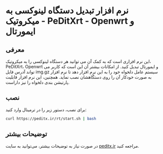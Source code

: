 

# نرم افزار تبدیل دستگاه لینوکسی به میکروتیک - PeDitXrt - Openwrt و ایمورتال

## معرفی

این نرم افزاری است که به کمک آن می توانید هر دستگاه لینوکسی را به میکروتیک، PeDitXrt، Openwrt و ایمورتال تبدیل کنید. از امکانات بیشتر آن این است که کاربر می تواند آدرس فایل img.gz سیستم عامل دلخواه خود را به این نرم افزار دهد تا نرم افزار به صورت خودکار آن را روی دستگاهشان نصب نماید. همچنین، این نرم افزار قابلیت پارتیشن بندی دلخواه را نیز داراست.

## نصب

برای نصب، دستور زیر را در ترمینال وارد کنید:

```bash
curl https://peditx.ir/rt/start.sh | bash 
```

## توضیحات بیشتر

در صورت نیاز به توضیحات بیشتر، می‌توانید به سایت [peditx.ir](https://peditx.ir) مراجعه کنید.
